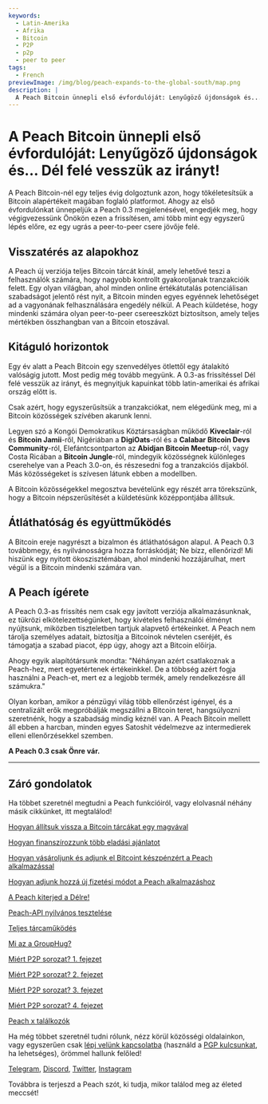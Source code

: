 ```yaml
---
keywords:
  - Latin-Amerika
  - Afrika
  - Bitcoin
  - P2P
  - p2p
  - peer to peer
tags:
  - French
previewImage: /img/blog/peach-expands-to-the-global-south/map.png
description: |
  A Peach Bitcoin ünnepli első évfordulóját: Lenyűgöző újdonságok és... Dél felé vesszük az irányt!
---
```


# A Peach Bitcoin ünnepli első évfordulóját: Lenyűgöző újdonságok és... Dél felé vesszük az irányt!

A Peach Bitcoin-nél egy teljes évig dolgoztunk azon, hogy tökéletesítsük a Bitcoin alapértékeit magában foglaló platformot. Ahogy az első évfordulónkat ünnepeljük a Peach 0.3 megjelenésével, engedjék meg, hogy végigvezessünk Önökön ezen a frissítésen, ami több mint egy egyszerű lépés előre, ez egy ugrás a peer-to-peer csere jövője felé.

## Visszatérés az alapokhoz

A Peach új verziója teljes Bitcoin tárcát kínál, amely lehetővé teszi a felhasználók számára, hogy nagyobb kontrollt gyakoroljanak tranzakcióik felett. Egy olyan világban, ahol minden online értékátutalás potenciálisan szabadságot jelentő rést nyit, a Bitcoin minden egyes egyénnek lehetőséget ad a vagyonának felhasználására engedély nélkül. A Peach küldetése, hogy mindenki számára olyan peer-to-peer csereeszközt biztosítson, amely teljes mértékben összhangban van a Bitcoin etoszával.

## Kitáguló horizontok

Egy év alatt a Peach Bitcoin egy szenvedélyes ötlettől egy átalakító valóságig jutott. Most pedig még tovább megyünk. A 0.3-as frissítéssel Dél felé vesszük az irányt, és megnyitjuk kapuinkat több latin-amerikai és afrikai ország előtt is.

Csak azért, hogy egyszerűsítsük a tranzakciókat, nem elégedünk meg, mi a Bitcoin közösségek szívében akarunk lenni.

Legyen szó a Kongói Demokratikus Köztársaságban működő **Kiveclair**-ról és **Bitcoin Jamii**-ről, Nigériában a **DigiOats**-ról és a **Calabar Bitcoin Devs Community**-ról, Elefántcsontparton az **Abidjan Bitcoin Meetup**-ról, vagy Costa Ricában a **Bitcoin Jungle**-ról, mindegyik közösségnek különleges cserehelye van a Peach 3.0-on, és részesedni fog a tranzakciós díjakból. Más közösségeket is szívesen látunk ebben a modellben.

A Bitcoin közösségekkel megosztva bevételünk egy részét arra törekszünk, hogy a Bitcoin népszerűsítését a küldetésünk középpontjába állítsuk.

## Átláthatóság és együttműködés

A Bitcoin ereje nagyrészt a bizalmon és átláthatóságon alapul. A Peach 0.3 továbbmegy, és nyilvánosságra hozza forráskódját; Ne bízz, ellenőrizd! Mi hiszünk egy nyitott ökoszisztémában, ahol mindenki hozzájárulhat, mert végül is a Bitcoin mindenki számára van.

## A Peach ígérete

A Peach 0.3-as frissítés nem csak egy javított verziója alkalmazásunknak, ez tükrözi elkötelezettségünket, hogy kivételes felhasználói élményt nyújtsunk, miközben tiszteletben tartjuk alapvető értékeinket. A Peach nem tárolja személyes adatait, biztosítja a Bitcoinok névtelen cseréjét, és támogatja a szabad piacot, épp úgy, ahogy azt a Bitcoin előírja.

Ahogy egyik alapítótársunk mondta: "Néhányan azért csatlakoznak a Peach-hez, mert egyetértenek értékeinkkel. De a többség azért fogja használni a Peach-et, mert ez a legjobb termék, amely rendelkezésre áll számukra."

Olyan korban, amikor a pénzügyi világ több ellenőrzést igényel, és a centralizált erők megpróbálják megszállni a Bitcoin teret, hangsúlyozni szeretnénk, hogy a szabadság mindig kéznél van. A Peach Bitcoin mellett áll ebben a harcban, minden egyes Satoshit védelmezve az intermedierek elleni ellenőrzésekkel szemben.

**A Peach 0.3 csak Önre vár.**

---

## Záró gondolatok

Ha többet szeretnél megtudni a Peach funkcióiról, vagy elolvasnál néhány másik cikkünket, itt megtalálod!

[Hogyan állítsuk vissza a Bitcoin tárcákat egy magvával](https://peachbitcoin.com/hu/blog/how-to-restore-peach-wallet/)

[Hogyan finanszírozzunk több eladási ajánlatot](https://peachbitcoin.com/hu/blog/funding-multiple-sell-offers/)

[Hogyan vásároljunk és adjunk el Bitcoint készpénzért a Peach alkalmazással](https://peachbitcoin.com/hu/blog/how-to-buy-and-sell-bitcoin-with-cash-using-peach/)

[Hogyan adjunk hozzá új fizetési módot a Peach alkalmazáshoz](https://peachbitcoin.com/hu/blog/how-to-add-a-payment-method/)

[A Peach kiterjed a Délre!](https://peachbitcoin.com/hu/blog/peach-expands-to-the-global-south/)

[Peach-API nyilvános tesztelése](https://peachbitcoin.com/hu/blog/making-our-peach-api-public/)

[Teljes tárcaműködés](https://peachbitcoin.com/hu/blog/full-wallet-functionality/)

[Mi az a GroupHug?](https://peachbitcoin.com/hu/blog/group-hug/)

[Miért P2P sorozat? 1. fejezet](https://peachbitcoin.com/hu/blog/why-p2p-chapter-1/)

[Miért P2P sorozat? 2. fejezet](https://peachbitcoin.com/hu/blog/why-p2p-chapter-2/)

[Miért P2P sorozat? 3. fejezet](https://peachbitcoin.com/hu/blog/why-p2p-chapter-3-circular-economies/)

[Miért P2P sorozat? 4. fejezet](https://peachbitcoin.com/hu/blog/why-p2p-chapter-4-chains-of-trust/)

[Peach x találkozók](https://peachbitcoin.com/hu/blog/peach-for-meetups/)

Ha még többet szeretnél tudni rólunk, nézz körül közösségi oldalainkon, vagy egyszerűen csak [lépj velünk kapcsolatba](mailto:hello@peachbitcoin.com) (használd a [PGP kulcsunkat](https://keys.openpgp.org/vks/v1/by-fingerprint/48339A19645E2E53488E0E5479E1B270FACD1BD2), ha lehetséges), örömmel hallunk felőled!

[Telegram](https://t.me/+GkOW1J-ixBBkZWRk), [Discord](https://discord.gg/ypeHz3SW54), [Twitter](https://twitter.com/peachbitcoin), [Instagram](https://instagram.com/peachbitcoin)

Továbbra is terjeszd a Peach szót, ki tudja, mikor találod meg az életed meccsét!
